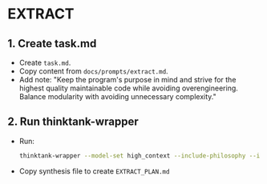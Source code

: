 # EXTRACT

## 1. Create task.md
- Create `task.md`.
- Copy content from `docs/prompts/extract.md`.
- Add note: "Keep the program's purpose in mind and strive for the highest quality maintainable code while avoiding overengineering. Balance modularity with avoiding unnecessary complexity."

## 2. Run thinktank-wrapper
- Run:
    ```bash
    thinktank-wrapper --model-set high_context --include-philosophy --include-glance --instructions task.md ./
    ```
- Copy synthesis file to create `EXTRACT_PLAN.md`

